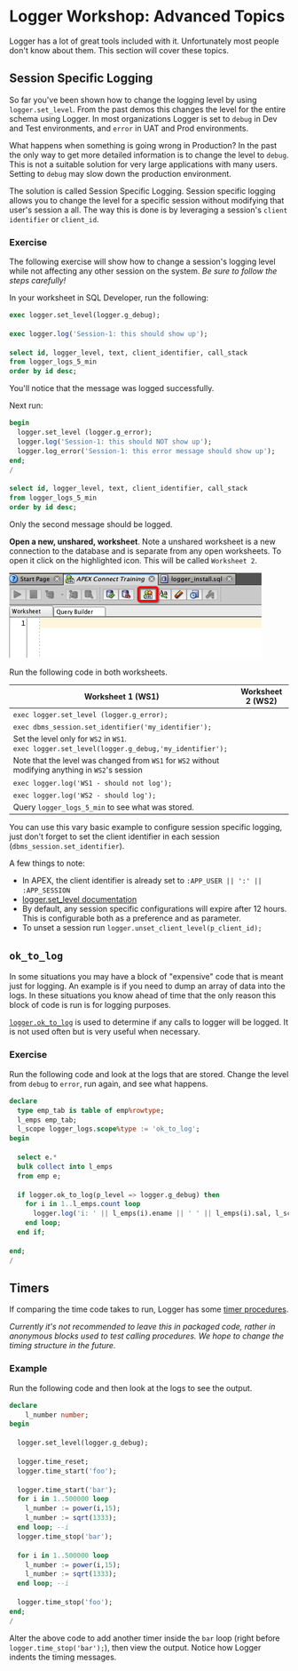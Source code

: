 # Logger Workshop: Advanced Topics

Logger has a lot of great tools included with it. Unfortunately most people don't know about them. This section will cover these topics.

## Session Specific Logging

So far you've been shown how to change the logging level by using `logger.set_level`. From the past demos this changes the level for the entire schema using Logger. In most organizations Logger is set to `debug` in Dev and Test environments, and `error` in UAT and Prod environments.

What happens when something is going wrong in Production? In the past the only way to get more detailed information is to change the level to `debug`. This is not a suitable solution for very large applications with many users. Setting to `debug` may slow down the production environment.

The solution is called Session Specific Logging. Session specific logging allows you to change the level for a specific session without modifying that user's session a all. The way this is done is by leveraging a session's `client identifier` or `client_id`.

### Exercise

The following exercise will show how to change a session's logging level while not affecting any other session on the system. _Be sure to follow the steps carefully!_

In your worksheet in SQL Developer, run the following:

```sql
exec logger.set_level(logger.g_debug);

exec logger.log('Session-1: this should show up');

select id, logger_level, text, client_identifier, call_stack
from logger_logs_5_min
order by id desc;
```

You'll notice that the message was logged successfully.

Next run:

```sql
begin
  logger.set_level (logger.g_error);
  logger.log('Session-1: this should NOT show up');
  logger.log_error('Session-1: this error message should show up');
end;
/

select id, logger_level, text, client_identifier, call_stack
from logger_logs_5_min
order by id desc;
```

Only the second message should be logged.

**Open a new, unshared, worksheet**. Note a unshared worksheet is a new connection to the database and is separate from any open worksheets. To open it click on the highlighted icon. This will be called `Worksheet 2`.

![](img/adv_new_sheet.png)

Run the following code in both worksheets.

Worksheet 1 (WS1) | Worksheet 2 (WS2)
--- | ---
`exec logger.set_level (logger.g_error);` |
 | `exec dbms_session.set_identifier('my_identifier');`
Set the level only for `WS2` in `WS1`. </br>  `exec logger.set_level(logger.g_debug,'my_identifier');` |
Note that the level was changed from `WS1` for `WS2` without modifying anything in `WS2`'s session |
`exec logger.log('WS1 - should not log');` |
 | `exec logger.log('WS2 - should log');`
Query `logger_logs_5_min` to see what was stored. |

You can use this vary basic example to configure session specific logging, just don't forget to set the client identifier in each session (`dbms_session.set_identifier`).

A few things to note:
- In APEX, the client identifier is already set to `:APP_USER || ':' || :APP_SESSION`
- [logger.set_level documentation](https://github.com/OraOpenSource/Logger/blob/master/docs/Logger%20API.md#set_level)
- By default, any session specific configurations will expire after 12 hours. This is configurable both as a preference and as parameter.
- To unset a session run `logger.unset_client_level(p_client_id);`


## `ok_to_log`

In some situations you may have a block of "expensive" code that is meant just for logging. An example is if you need to dump an array of data into the logs. In these situations you know ahead of time that the only reason this block of code is run is for logging purposes.

[`logger.ok_to_log`](https://github.com/OraOpenSource/Logger/blob/master/docs/Logger%20API.md#ok_to_log) is used to determine if any calls to logger will be logged. It is not used often but is very useful when necessary.

### Exercise

Run the following code and look at the logs that are stored. Change the level from `debug` to `error`, run again, and see what happens.

```sql
declare
  type emp_tab is table of emp%rowtype;
  l_emps emp_tab;
  l_scope logger_logs.scope%type := 'ok_to_log';
begin

  select e.*
  bulk collect into l_emps
  from emp e;

  if logger.ok_to_log(p_level => logger.g_debug) then
    for i in 1..l_emps.count loop
      logger.log('i: ' || l_emps(i).ename || ' ' || l_emps(i).sal, l_scope);
    end loop;
  end if;

end;
/
```


## Timers

If comparing the time code takes to run, Logger has some [timer procedures](https://github.com/OraOpenSource/Logger/blob/master/docs/Logger%20API.md#timing-procedures).

_Currently it's not recommended to leave this in packaged code, rather in anonymous blocks used to test calling procedures. We hope to change the timing structure in the future._

### Example

Run the following code and then look at the logs to see the output.

```sql
declare
    l_number number;
begin

  logger.set_level(logger.g_debug);

  logger.time_reset;
  logger.time_start('foo');

  logger.time_start('bar');
  for i in 1..500000 loop
    l_number := power(i,15);
    l_number := sqrt(1333);
  end loop; --i
  logger.time_stop('bar');

  for i in 1..500000 loop
    l_number := power(i,15);
    l_number := sqrt(1333);
  end loop; --i

  logger.time_stop('foo');
end;
/
```

Alter the above code to add another timer inside the `bar` loop (right before `logger.time_stop('bar');`), then view the output. Notice how Logger indents the timing messages.
